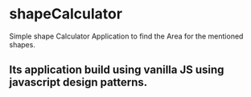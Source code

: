 # shapeCalculator

Simple shape Calculator Application to find the Area for the mentioned shapes.

## Its application build using vanilla JS using javascript design patterns. 
